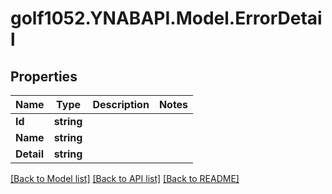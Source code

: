 # golf1052.YNABAPI.Model.ErrorDetail
## Properties

Name | Type | Description | Notes
------------ | ------------- | ------------- | -------------
**Id** | **string** |  | 
**Name** | **string** |  | 
**Detail** | **string** |  | 

[[Back to Model list]](../README.md#documentation-for-models) [[Back to API list]](../README.md#documentation-for-api-endpoints) [[Back to README]](../README.md)


